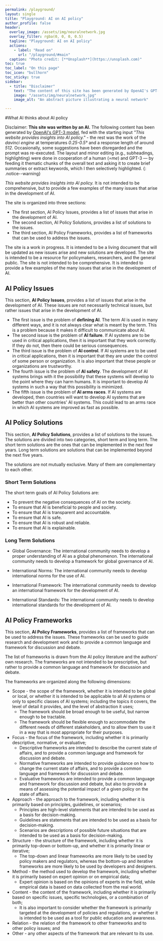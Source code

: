 ```yaml
---
permalink: /playground/
layout: single
title: "Playground: AI on AI policy"
author_profile: false
header:
  overlay_image: /assets/img/neuralnetwork.jpg
  overlay_filter: rgba(0, 0, 0, 0.5)
  tagline: "Playground: AI on AI policy"
  actions:
    - label: "Read on"
      url: "/playground/#main"
  caption: "Photo credit: [**Unsplash**](https://unsplash.com)"
toc: true
toc_label: "On this page"
toc_icon: "bullhorn"
toc_sticky: true
sidebar:
  - title: "Disclaimer"
    text: "The content of this site has been generated by OpenAI's GPT-3 model."
    image: "/assets/img/neuralnetwork.jpg"
    image_alt: "An abstract picture illustrating a neural network"

---
```


#What AI thinks about AI policy

Disclaimer: **This site was written by an AI.** The following content has been generated by [OpenAI's GPT-3 model](https://arxiv.org/abs/2005.14165), fed with the starting input _"This website provides insights into AI policy."_ - the rest was the work of the _davinci engine_ at temperatures _0.25-0.5°_ and a response length of around _512_. Occasionally, some suggestions have been disregarded and the prompt was re-executed. The layout and minor editing (e.g., subheadings, highlighting) were done in cooperation of a human (_=me_) and GPT-3 — by feeding it thematic chunks of the overall text and asking it to create brief summaries or extract keywords, which I then selectively highlighted.
{: .notice--warning}

_This website provides insights into AI policy._ It is not intended to be comprehensive, but to provide a few examples of the many issues that arise in the development of AI.

The site is organized into three sections:

- The first section, AI Policy Issues, provides a list of issues that arise in the development of AI.
- The second section, AI Policy Solutions, provides a list of solutions to the issues.
- The third section, AI Policy Frameworks, provides a list of frameworks that can be used to address the issues.

The site is a work in progress. It is intended to be a living document that will be updated as new issues arise and new solutions are developed. The site is intended to be a resource for policymakers, researchers, and the general public. The site is not intended to be comprehensive. It is intended to provide a few examples of the many issues that arise in the development of AI.


## AI Policy Issues

This section, **AI Policy Issues**, provides a list of issues that arise in the development of AI. These issues are not necessarily technical issues, but rather issues that arise in the development of AI.
- The first issue is the problem of **defining AI**. The term AI is used in many different ways, and it is not always clear what is meant by the term. This is a problem because it makes it difficult to communicate about AI.
- The second issue is the problem of **AI failure**. If AI systems are to be used in critical applications, then it is important that they work correctly. If they do not, then there could be serious consequences.
- The third issue is the problem of **AI control**. If AI systems are to be used in critical applications, then it is important that they are under the control of some person or organization. It is also important that these people or organizations are trustworthy.
- The fourth issue is the problem of **AI safety**. The development of AI systems brings with it the possibility that these systems will develop to the point where they can harm humans. It is important to develop AI systems in such a way that this possibility is minimized.
- The fifth issue is the problem of **AI arms races**. If AI systems are developed, then countries will want to develop AI systems that are better than other countries' AI systems. This could lead to an arms race in which AI systems are improved as fast as possible.


## AI Policy Solutions
This section, **AI Policy Solutions**, provides a list of solutions to the issues. The solutions are divided into two categories, short term and long term. The short term solutions are the ones that can be implemented in the next few years. Long term solutions are solutions that can be implemented beyond the next five years.

The solutions are not mutually exclusive. Many of them are complementary to each other.

### Short Term Solutions

The short term goals of AI Policy Solutions are:

- To prevent the negative consequences of AI on the society.
- To ensure that AI is beneficial to people and society.
- To ensure that AI is transparent and accountable.
- To ensure that AI is safe.
- To ensure that AI is robust and reliable.
- To ensure that AI is explainable.

### Long Term Solutions

- Global Governance: The international community needs to develop a proper understanding of AI as a global phenomenon. The international community needs to develop a framework for global governance of AI.

- International Norms: The international community needs to develop international norms for the use of AI.

- International Framework: The international community needs to develop an international framework for the development of AI.

- International Standards: The international community needs to develop international standards for the development of AI.

## AI Policy Frameworks
This section, **AI Policy Frameworks**, provides a list of frameworks that can be used to address the issues. These frameworks can be used to guide research and development work and to provide a common language and framework for discussion and debate.

The list of frameworks is drawn from the AI policy literature and the authors’ own research. The frameworks are not intended to be prescriptive, but rather to provide a common language and framework for discussion and debate.

The frameworks are organized along the following dimensions:

- Scope - the scope of the framework, whether it is intended to be global or local, or whether it is intended to be applicable to all AI systems or only to specific classes of AI systems; including the topics it covers, the level of detail it provides, and the level of abstraction it uses;
  - The framework should be broad enough to be useful, but narrow enough to be tractable.
  - The framework should be flexible enough to accommodate the different needs of different stakeholders, and to allow them to use it in a way that is most appropriate for their purposes.
- Focus - the focus of the framework, including whether it is primarily descriptive, normative, or evaluative;
  - Descriptive frameworks are intended to describe the current state of affairs, and to provide a common language and framework for discussion and debate.
  - Normative frameworks are intended to provide guidance on how to change the current state of affairs, and to provide a common language and framework for discussion and debate.
  - Evaluative frameworks are intended to provide a common language and framework for discussion and debate, but also to provide a means of assessing the potential impact of a given policy on the state of affairs.
- Approach - the approach to the framework, including whether it is primarily based on principles, guidelines, or scenarios;
  - Principles are high-level statements that are intended to be used as a basis for decision-making.
  - Guidelines are statements that are intended to be used as a basis for decision-making.
  - Scenarios are descriptions of possible future situations that are intended to be used as a basis for decision-making.
- Structure - the structure of the framework, including whether it is primarily top-down or bottom-up, and whether it is primarily linear or iterative;
  - The top-down and linear frameworks are more likely to be used by policy makers and regulators, whereas the bottom-up and iterative frameworks are more likely to be used by developers and designers.
- Method - the method used to develop the framework, including whether it is primarily based on expert opinion or on empirical data;
  - Expert opinion is based on the opinions of experts in the field, while empirical data is based on data collected from the real world.
- Content - the content of the framework, including whether it is primarily based on specific issues, specific technologies, or a combination of both;
  -  It is also important to consider whether the framework is primarily targeted at the development of policies and regulations, or whether it is intended to be used as a tool for public education and awareness.
- Relation - the relation of the framework to other frameworks and to other policy issues; and
- Other - any other aspects of the framework that are relevant to its use.
